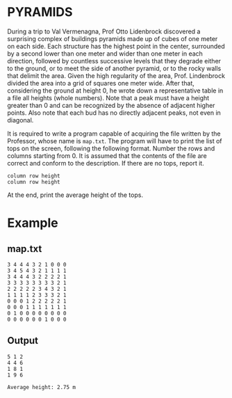# PYRAMIDS

During a trip to Val Vermenagna, Prof Otto Lidenbrock discovered a surprising complex of buildings
pyramids made up of cubes of one meter on each side. Each structure has the highest point in the center, surrounded by a second
lower than one meter and wider than one meter in each direction, followed by countless successive levels that
they degrade either to the ground, or to meet the side of another pyramid, or to the rocky walls that
delimit the area. Given the high regularity of the area, Prof. Lindenbrock divided the area into a grid of squares
one meter wide. After that, considering the ground at height 0, he wrote down a representative table in a file
all heights (whole numbers). Note that a peak must have a height greater than 0 and can be recognized
by the absence of adjacent higher points. Also note that each bud has no directly adjacent peaks, not even in
diagonal.

It is required to write a program capable of acquiring the file written by the Professor, whose name is `map.txt`. The
program will have to print the list of tops on the screen, following the following format. Number the rows and columns
starting from 0. It is assumed that the contents of the file are correct and conform to the description. If there are no tops,
report it.

    column row height
    column row height

At the end, print the average height of the tops.

# Example

## map.txt

    3 4 4 4 3 2 1 0 0 0
    3 4 5 4 3 2 1 1 1 1
    3 4 4 4 3 2 2 2 2 1
    3 3 3 3 3 3 3 3 2 1
    2 2 2 2 2 3 4 3 2 1
    1 1 1 1 2 3 3 3 2 1
    0 0 0 1 2 2 2 2 2 1
    0 0 0 1 1 1 1 1 1 1
    0 1 0 0 0 0 0 0 0 0
    0 0 0 0 0 0 1 0 0 0

## Output

    5 1 2
    4 4 6
    1 8 1
    1 9 6

    Average height: 2.75 m 
